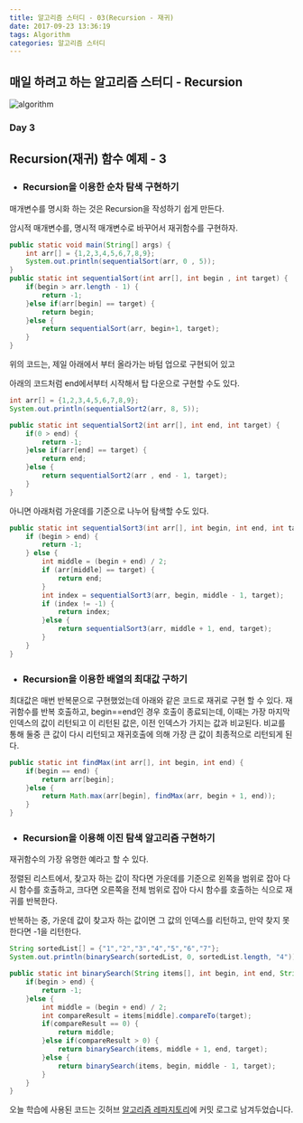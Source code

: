 ```yaml
---
title: 알고리즘 스터디 - 03(Recursion - 재귀)
date: 2017-09-23 13:36:19
tags: Algorithm
categories: 알고리즘 스터디
---
```


## 매일 하려고 하는 알고리즘 스터디 - Recursion

![algorithm](/images/algorithm.png)

### Day 3
## Recursion(재귀) 함수 예제 - 3

- ### Recursion을 이용한 순차 탐색 구현하기

매개변수를 명시화 하는 것은 Recursion을 작성하기 쉽게 만든다.

암시적 매개변수를, 명시적 매개변수로 바꾸어서 재귀함수를 구현하자.

```java
public static void main(String[] args) {
	int arr[] = {1,2,3,4,5,6,7,8,9};
	System.out.println(sequentialSort(arr, 0 , 5));
}
public static int sequentialSort(int arr[], int begin , int target) {
	if(begin > arr.length - 1) {
		return -1;
	}else if(arr[begin] == target) {
		return begin;
	}else {
		return sequentialSort(arr, begin+1, target);
	}
}
```
위의 코드는, 제일 아래에서 부터 올라가는
바텀 업으로 구현되어 있고

아래의 코드처럼 end에서부터 시작해서 탑 다운으로 구현할 수도 있다.
```java
int arr[] = {1,2,3,4,5,6,7,8,9};
System.out.println(sequentialSort2(arr, 8, 5));

public static int sequentialSort2(int arr[], int end, int target) {
	if(0 > end) {
		return -1;
	}else if(arr[end] == target) {
		return end;
	}else {
		return sequentialSort2(arr , end - 1, target);
	}
}
```

아니면 아래처럼 가운데를 기준으로 나누어 탐색할 수도 있다.
```java
public static int sequentialSort3(int arr[], int begin, int end, int target) {
	if (begin > end) {
		return -1;
	} else {
		int middle = (begin + end) / 2;
		if (arr[middle] == target) {
			return end;
		}
		int index = sequentialSort3(arr, begin, middle - 1, target);
		if (index != -1) {
			return index;
		}else {
			return sequentialSort3(arr, middle + 1, end, target);
		}
	}
}
```

- ### Recursion을 이용한 배열의 최대값 구하기

최대값은 매번 반복문으로 구현했었는데
아래와 같은 코드로 재귀로 구현 할 수 있다.
재귀함수를 반복 호출하고, begin==end인 경우 호출이 종료되는데, 이때는 가장 마지막 인덱스의 값이 리턴되고 이 리턴된 값은, 이전 인덱스가 가지는 값과 비교된다. 비교를 통해 둘중 큰 값이 다시 리턴되고 재귀호출에 의해 가장 큰 값이 최종적으로 리턴되게 된다.

```java
public static int findMax(int arr[], int begin, int end) {
	if(begin == end) {
		return arr[begin];
	}else {
		return Math.max(arr[begin], findMax(arr, begin + 1, end));
	}
}
```

- ### Recursion을 이용해 이진 탐색 알고리즘 구현하기

재귀함수의 가장 유명한 예라고 할 수 있다.

정렬된 리스트에서, 찾고자 하는 값이 작다면 가운데를 기준으로 왼쪽을 범위로 잡아 다시 함수를 호출하고, 크다면 오른쪽을 전체 범위로 잡아 다시 함수를 호출하는 식으로 재귀를 반복한다.

반복하는 중, 가운데 값이 찾고자 하는 값이면 그 값의 인덱스를 리턴하고, 만약 찾지 못한다면 -1을 리턴한다.
```java
String sortedList[] = {"1","2","3","4","5","6","7"};
System.out.println(binarySearch(sortedList, 0, sortedList.length, "4"));

public static int binarySearch(String items[], int begin, int end, String target) {
	if(begin > end) {
		return -1;
	}else {
		int middle = (begin + end) / 2;
		int compareResult = items[middle].compareTo(target);
		if(compareResult == 0) {
			return middle;
		}else if(compareResult > 0) {
			return binarySearch(items, middle + 1, end, target);
		}else {
			return binarySearch(items, begin, middle - 1, target);
		}
	}
}
```

오늘 학습에 사용된 코드는 깃허브 [알고리즘 레파지토리](https://github.com/xmfpes/daily-algorithm/commit/ddc6b63fd27db4d2114e190b8748d7036aedc54f)에 커밋 로그로 남겨두었습니다.